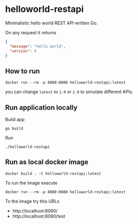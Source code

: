 # helloworld-restapi

Minimalistic hello world REST API written Go.

On any request it returns

```json
{
  "message": "hello world",
  "version": 0
}
```

## How to run

```shell
docker run --rm -p 8080:8080 helloworld-restapi:latest
```
you can change `latest` to `1.0` or `2.0` to simulate different APIs.


## Run application locally

Build app

```shell
go build
```

Run

```shell
./helloworld-restapi
```

## Run as local docker image

```shell
docker build . -t helloworld-restapi:latest
```

To run the image execute

```
docker run --rm -p 8080:8080 helloworld-restapi:latest
```

To the image try this URLs
* http://localhost:8080/
* http://localhost:8080/test

